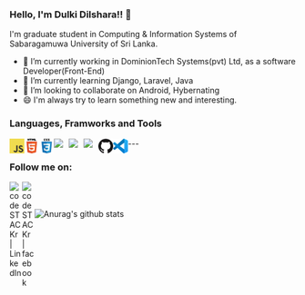 ### Hello, I'm Dulki Dilshara!! 👋

<!--
**dilshara98/dilshara98** is a ✨ _special_ ✨ repository because its `README.md` (this file) appears on your GitHub profile.-->

I'm graduate student in Computing & Information Systems of Sabaragamuwa University of Sri Lanka.

- 🔭 I’m currently working in DominionTech Systems(pvt) Ltd, as a software Developer(Front-End)
- 🌱 I’m currently learning Django, Laravel, Java
- 👯 I’m looking to collaborate on Android, Hybernating
- 😄 I'm always try to learn something new and interesting.
<!--- 🤔 I’m looking for help with ... 
- 💬 Ask me about ...
- 📫 How to reach me: ...
-  Pronouns: ...
- ⚡ Fun fact: ... -->
### Languages, Framworks and Tools
<img align="left" alt="codeSTACKr | javascript" width="26px" src="https://raw.githubusercontent.com/github/explore/80688e429a7d4ef2fca1e82350fe8e3517d3494d/topics/javascript/javascript.png" />
<img align="left"  width="26px" src="https://raw.githubusercontent.com/github/explore/80688e429a7d4ef2fca1e82350fe8e3517d3494d/topics/html/html.png" />
<img align="left"  width="26px" src="https://raw.githubusercontent.com/github/explore/80688e429a7d4ef2fca1e82350fe8e3517d3494d/topics/css/css.png" />

<img align="left"  width="26px" src="https://getbootstrap.com/docs/4.0/assets/brand/bootstrap-social-logo.png" />
<img align="left"  width="26px"src="https://upload.wikimedia.org/wikipedia/commons/thumb/9/9a/Laravel.svg/800px-Laravel.svg.png"/>
<img align="left"  width="26px"src="https://miro.medium.com/max/500/1*cPh7ujRIfcHAy4kW2ADGOw.png" />
<img align="left"  width="26px" src="https://raw.githubusercontent.com/github/explore/78df643247d429f6cc873026c0622819ad797942/topics/github/github.png" />
<img align="left" alt="Visual Studio Code" width="26px" src="https://raw.githubusercontent.com/github/explore/80688e429a7d4ef2fca1e82350fe8e3517d3494d/topics/visual-studio-code/visual-studio-code.png" />
---

### Follow me on:
<a href="https://www.linkedin.com/in/dulkidilshara-95152b173" target="_blank"><img align="left" alt="codeSTACKr | LinkedIn" width="22px" src="https://cdn.jsdelivr.net/npm/simple-icons@v3/icons/linkedin.svg" /></a>
<a href="https://www.facebook.com/dulki.dilshara" target="_blank"><img align="left" alt="codeSTACKr | facebook" width="22px" src="https://cdn.jsdelivr.net/npm/simple-icons@v3/icons/facebook.svg" /></a>

<br><br>

![Anurag's github stats](https://github-readme-stats.vercel.app/api?username=dilshara98&show_icons=true&theme=tokyonight)
